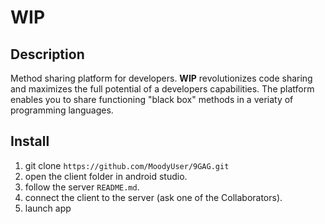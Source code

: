# WIP


## Description
Method sharing platform for developers.
**WIP** revolutionizes code sharing and maximizes the full potential of a developers capabilities.
The platform enables you to share functioning "black box" methods in a veriaty of programming languages.

## Install
1. git clone `https://github.com/MoodyUser/9GAG.git`
2. open the client folder in android studio.
3. follow the server `README.md`.
4. connect the client to the server (ask one of the Collaborators).
5. launch app